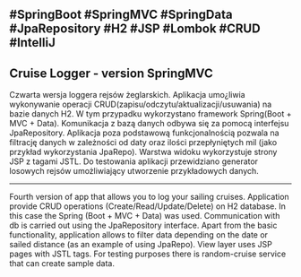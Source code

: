 #SpringBoot #SpringMVC #SpringData #JpaRepository #H2 #JSP #Lombok #CRUD #IntelliJ
---
Cruise Logger - version SpringMVC
---
Czwarta wersja loggera rejsów żeglarskich. Aplikacja umo¿liwia wykonywanie operacji CRUD(zapisu/odczytu/aktualizacji/usuwania) na bazie danych H2.
W tym przypadku wykorzystano framework Spring(Boot + MVC + Data). Komunikacja z bazą danych odbywa się za pomocą interfejsu JpaRepository. Aplikacja poza podstawową funkcjonalnością pozwala na filtrację danych w zależności od daty oraz ilości przepłyniętych mil (jako przykład wykorzystania JpaRepo). Warstwa widoku wykorzystuje strony JSP z tagami JSTL. Do testowania aplikacji przewidziano generator losowych rejsów umożliwiający utworzenie przykładowych danych.

----------
Fourth version of app that allows you to log your sailing cruises. Application provide CRUD operations (Create/Read/Update/Delete) on H2 database.
In this case the Spring (Boot + MVC + Data) was used. Communication with db is carried out using the JpaRepository interface.
Apart from the basic functionality, application allows to filter data depending on the date or sailed distance (as an example of using JpaRepo). View layer uses JSP pages with JSTL tags. For testing purposes there is random-cruise service that can create sample data.
